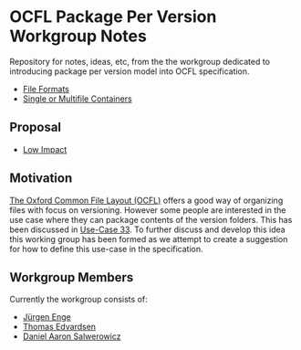 # OCFL Package Per Version Workgroup Notes
Repository for notes, ideas, etc, from the the workgroup dedicated to introducing package per version model into OCFL specification.

* [File Formats](format_questions.md)
* [Single or Multifile Containers](single_multifile_questions.md)

## Proposal
* [Low Impact](proposal_low_impact.md)

## Motivation
[The Oxford Common File Layout (OCFL)](https://github.com/OCFL/spec "OCFL spec repository on GitHub") offers a good way of organizing files with focus on versioning.
However some people are interested in the use case where they can package contents of the version folders.
This has been discussed in [Use-Case 33](https://github.com/OCFL/Use-Cases/issues/33 "Discussion surrounding 'Package per version storage' use-case").
To further discuss and develop this idea this working group has been formed as we attempt to create a suggestion for how to define this use-case in the specification.

## Workgroup Members
Currently the workgroup consists of:

- [Jürgen Enge](https://www.linkedin.com/in/j%C3%BCrgen-enge-287873)
- [Thomas Edvardsen](https://www.linkedin.com/in/thomasedvardsen)
- [Daniel Aaron Salwerowicz](https://www.linkedin.com/in/salwerowicz)

